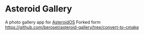 # Asteroid Gallery
A photo gallery app for [AsteroidOS](https://asteroidos.org/)
Forked form https://github.com/beroset/asteroid-gallery/tree/convert-to-cmake

